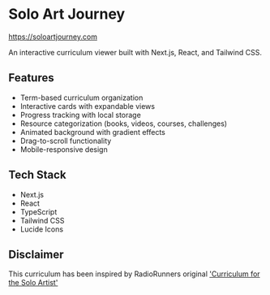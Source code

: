 # Solo Art Journey 

https://soloartjourney.com

An interactive curriculum viewer built with Next.js, React, and Tailwind CSS.

## Features

- Term-based curriculum organization
- Interactive cards with expandable views
- Progress tracking with local storage
- Resource categorization (books, videos, courses, challenges)
- Animated background with gradient effects
- Drag-to-scroll functionality
- Mobile-responsive design

## Tech Stack

- Next.js
- React
- TypeScript
- Tailwind CSS
- Lucide Icons

## Disclaimer

This curriculum has been inspired by RadioRunners original ['Curriculum for the Solo Artist'](https://imgur.com/gallery/radiorunners-curriculum-solo-artist-structured-approach-to-learning-perspective-drawing-from-imagination-EZPc28m)

